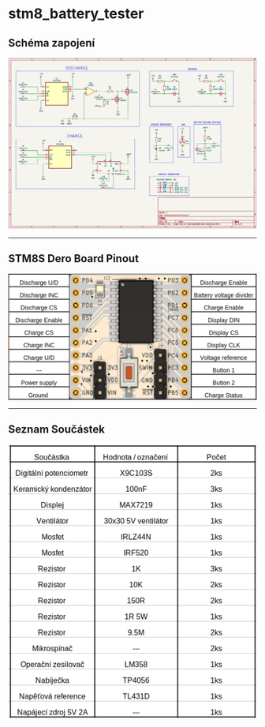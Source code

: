 # stm8_battery_tester
## Schéma zapojení
<p align="center"><img src="media/schematic.png"><p>
  
---
  
## STM8S Dero Board Pinout
<p align="center"><img src="media/pinout_1.png"><p>
  
---
  
## Seznam Součástek
<p align="center"><img src="media/BOM.png"><p>


